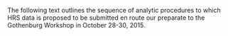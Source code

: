 The following text outlines the sequence of analytic procedures to which HRS data is proposed to be submitted en route our preparate to the Gothenburg Workshop in October 28-30, 2015.  

